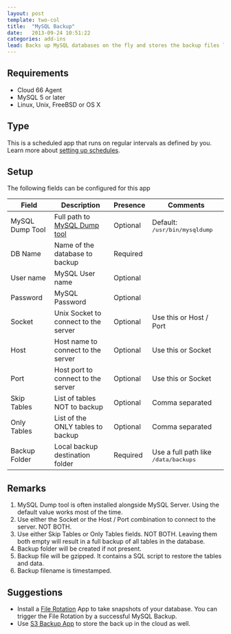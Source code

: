 ```yaml
---
layout: post
template: two-col
title:  "MySQL Backup"
date:   2013-09-24 10:51:22
categories: add-ins
lead: Backs up MySQL databases on the fly and stores the backup files locally
---
```




## Requirements
- Cloud 66  Agent
- MySQL 5 or later
- Linux, Unix, FreeBSD or OS X


## Type
This is a scheduled app that runs on regular intervals as defined by you. Learn more about [setting up schedules](/add-ins/settingup-schedules.html).

## Setup
The following fields can be configured for this app

<table class='table table-bordered table-striped'>
	<thead>
		<tr>
			<th>Field</th>
			<th>Description</th>
			<th>Presence</th>
			<th>Comments</th>
		</tr>
	</thead>
	<tbody>
		<tr>
			<td>MySQL Dump Tool</td>
			<td>Full path to <a href='http://dev.mysql.com/doc/refman/5.5/en/mysqldump.html'>MySQL Dump tool</a></td>
			<td><span class='label'>Optional</span></td>
			<td>Default: <kbd>/usr/bin/mysqldump</kbd></td>
		</tr>
		<tr>
			<td>DB Name</td>
			<td>Name of the database to backup</td>
			<td><span class='label label-important'>Required</span></td>
			<td></td>
		</tr>
		<tr>
			<td>User name</td>
			<td>MySQL User name</td>
			<td><span class='label'>Optional</span></td>
			<td></td>
		</tr>
		<tr>
			<td>Password</td>
			<td>MySQL Password</td>
			<td><span class='label'>Optional</span></td>
			<td></td>
		</tr>
		<tr>
			<td>Socket</td>
			<td>Unix Socket to connect to the server</td>
			<td><span class='label'>Optional</span></td>
			<td>Use this or Host / Port</td>
		</tr>
		<tr>
			<td>Host</td>
			<td>Host name to connect to the server</td>
			<td><span class='label'>Optional</span></td>
			<td>Use this or Socket</td>
		</tr>
		<tr>
			<td>Port</td>
			<td>Host port to connect to the server</td>
			<td><span class='label'>Optional</span></td>
			<td>Use this or Socket</td>
		</tr>
		<tr>
			<td>Skip Tables</td>
			<td>List of tables NOT to backup</td>
			<td><span class='label'>Optional</span></td>
			<td>Comma separated</td>
		</tr>
		<tr>
			<td>Only Tables</td>
			<td>List of the ONLY tables to backup</td>
			<td><span class='label'>Optional</span></td>
			<td>Comma separated</td>
		</tr>
		<tr>
			<td>Backup Folder</td>
			<td>Local backup destination folder</td>
			<td><span class='label label-important'>Required</span></td>
			<td>Use a full path like <kbd>/data/backups</kbd></td>
		</tr>
	</tbody>
</table>

## Remarks
1. MySQL Dump tool is often installed alongside MySQL Server. Using the default value works most of the time.
2. Use either the Socket or the Host / Port combination to connect to the server. NOT BOTH.
3. Use either Skip Tables or Only Tables fields. NOT BOTH. Leaving them both empty will result in a full backup of all tables in the database.
4. Backup folder will be created if not present.
5. Backup file will be gzipped. It contains a SQL script to restore the tables and data.
6. Backup filename is timestamped.

## Suggestions
- Install a [File Rotation](file_rotation) App to take snapshots of your database. You can trigger the File Rotation by a successful MySQL Backup.
- Use [S3 Backup App](s3_backup) to store the back up in the cloud as well.